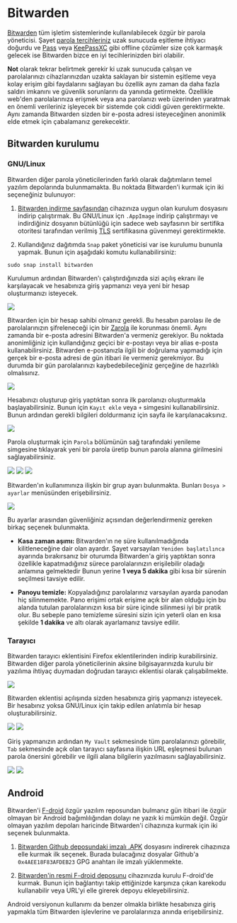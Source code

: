 # Bitwarden

<!-- toc -->

[Bitwarden](https://bitwarden.com/) tüm işletim sistemlerinde kullanılabilecek özgür bir parola yöneticisi. Şayet [parola tercihleriniz](parolalar.md) uzak sunucuda eşitleme ihtiyacı doğurdu ve [Pass](pass.md) veya [KeePassXC](keepass.md) gibi offline çözümler size çok karmaşık gelecek ise Bitwarden bizce en iyi tecihlerinizden biri olabilir.

**Not** olarak tekrar belirtmek gerekir ki uzak sunucuda çalışan ve parolalarınızı cihazlarınızdan uzakta saklayan bir sistemin eşitleme veya kolay erişim gibi faydalarını sağlayan bu özellik aynı zaman da daha fazla saldırı imkanını ve güvenlik sorunlarını da yanında getirmekte. Özellikle web'den parolalarınıza erişmek veya ana parolanızı web üzerinden yaratmak en önemli verileriniz işleyecek bir sistemde çok ciddi güven gerektirmekte. Aynı zamanda Bitwarden sizden bir e-posta adresi isteyeceğinen anonimlik elde etmek için çabalamanız gerekecektir.

## Bitwarden kurulumu

### GNU/Linux

Bitwarden diğer parola yöneticilerinden farklı olarak dağıtımların temel yazılım depolarında bulunmamakta. Bu noktada Bitwarden'i kurmak için iki seçeneğiniz bulunuyor:

1. [Bitwarden indirme sayfasından](https://bitwarden.com/download/) cihazınıza uygun olan kurulum dosyasını indirip çalıştırmak. Bu GNU/Linux içn `.AppImage` indirip çalıştırmayı ve indirdiğiniz dosyanın bütünlüğü için sadece web sayfasının bir sertifika otoritesi tarafından verilmiş [TLS](../ag_guvenligi/letsencrypt.md) sertifikasına güvenmeyi gerektirmekte.

2. Kullandığınız dağıtımda `Snap` paket yöneticisi var ise kurulumu bununla yapmak. Bunun için aşağıdaki komutu kullanabilirsiniz:

`sudo snap install bitwarden`

Kurulumun ardından Bitwarden'ı çalıştırdığınızda sizi açılış ekranı ile karşılayacak ve hesabınıza giriş yapmanızı veya yeni bir hesap oluşturmanızı isteyecek.

![](bitwarden/bw_acilis.png)

Bitwarden için bir hesap sahibi olmanız gerekli. Bu hesabın parolası ile de parolalarınızın şifreleneceği için bir [Zarola](https://zarola.oyd.org.tr) ile korunması önemli. Aynı zamanda bir e-posta adresini Bitwarden'a vermeniz gerekiyor. Bu noktada anonimliğiniz için kullandığınız geçici bir e-postayı veya bir alias e-posta kullanabilirsiniz. Bitwarden e-postanızla ilgili bir doğrulama yapmadığı için gerçek bir e-posta adresi de gün itibari ile vermeniz gerekmiyor. Bu durumda bir gün parolalarınızı kaybedebileceğiniz gerçeğine de hazırlıklı olmalısınız.

![](bitwarden/bw_parola.png)

Hesabınızı oluşturup giriş yaptıktan sonra ilk parolanızı oluşturmakla başlayabilirsiniz. Bunun için `Kayıt ekle` veya `+` simgesini kullanabilirsiniz. Bunun ardından gerekli bilgileri doldurmanız için sayfa ile karşılanacaksınız.

![](bitwarden/bw_ana.png)

Parola oluşturmak için `Parola` bölümünün sağ tarafındaki yenileme simgesine tıklayarak yeni bir parola üretip bunun parola alanına girilmesini sağlayabilirsiniz.

![](bitwarden/bw_uret.png)
![](bitwarden/bw_giris.png)
![](bitwarden/bw_ilk.png)

Bitwarden'ın kullanımınıza ilişkin bir grup ayarı bulunmakta. Bunları `Dosya > ayarlar` menüsünden erişebilirsiniz.

![](bitwarden/bw_ayarlar.png)

Bu ayarlar arasından güvenliğiniz açısından değerlendirmeniz gereken birkaç seçenek bulunmakta.

* __Kasa zaman aşımı:__ Bitwarden'ın ne süre kullanılmadığında kilitleneceğine dair olan ayardır. Şayet varsayılan `Yeniden başlatılınca` ayarında bırakırsanız bir oturumda Bitwarden'a giriş yaptıktan sonra özellikle kapatmadığınız sürece parolalarınızın erişilebilir oladağı anlamına gelmektedir Bunun yerine **1 veya 5 dakika** gibi kısa bir sürenin seçilmesi tavsiye edilir.

* __Panoyu temizle:__ Kopyaladığınız parolalarınız varsayılan ayarda panodan hiç silinmemekte. Pano erişimi ortak erişime açık bir alan olduğu için bu alanda tutulan parolalarınızın kısa bir süre içinde silinmesi iyi bir pratik olur. Bu sebeple pano temizleme süresini sizin için yeterli olan en kısa şekilde **1 dakika** ve altı olarak ayarlamanız tavsiye edilir.

### Tarayıcı

Bitwarden tarayıcı eklentisini Firefox eklentilerinden indirip kurabilirsiniz. Bitwarden diğer parola yöneticilerinin aksine bilgisayarınızda kurulu bir yazılıma ihtiyaç duymadan doğrudan tarayıcı eklentisi olarak çalışabilmekte.

![](bitwarden/bw_ff.png)

Bitwarden eklentisi açılışında sizden hesabınıza giriş yapmanızı isteyecek. Bir hesabınız yoksa GNU/Linux için takip edilen anlatımla bir hesap oluşturabilirsiniz.

![](bitwarden/bw_eklenti.png)
![](bitwarden/bw_login.png)

Giriş yapmanızın ardından `My Vault` sekmesinde tüm parolalarınızı görebilir, `Tab` sekmesinde açık olan tarayıcı sayfasına ilişkin URL eşleşmesi bulunan parola önersini görebilir ve ilgili alana bilgilerin yazılmasını sağlayabilirsiniz.

![](bitwarden/bw_vault.png)
![](bitwarden/bw_tab.png)

## Android

Bitwarden'i [F-droid](https://f-droid.org) özgür yazılım reposundan bulmanız gün itibari ile özgür olmayan bir Android bağımlılığından dolayı ne yazık ki mümkün değil.  Özgür olmayan yazılım depoları haricinde Bitwarden'i cihazınıza kurmak için iki seçenek bulunmakta.

1. [Bitwarden Github deposundaki imzalı .APK](https://github.com/bitwarden/mobile/releases) dosyasını indirerek cihazınıza elle kurmak ilk seçenek. Burada bulacağınız dosyalar Github'a `0x4AEE18F83AFDEB23` GPG anahtarı ile imzalı yüklenmekte.

2. [Bitwarden'in resmi F-droid deposunu](https://mobileapp.bitwarden.com/fdroid/) cihazınızda kurulu F-droid'de kurmak. Bunun için bağlantıyı takip ettiğinizde karşınıza çıkan karekodu kullanabilir veya URL'yi elle girerek depoyu ekleyebilirsiniz.

Android versiyonun kullanımı da benzer olmakla birlikte hesabınıza giriş yapmakla tüm Bitwarden işlevlerine ve parolalarınıza anında erişebilirsiniz.
